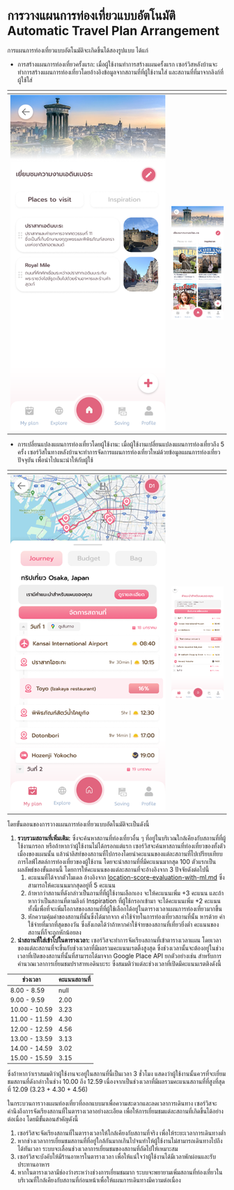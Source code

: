 # การวางแผนการท่องเที่ยวแบบอัตโนมัติ Automatic Travel Plan Arrangement

การแผนการท่องเที่ยวแบบอัตโนมัติจะเกิดขึ้นได้สองรูปแบบ ได้แก่

* การสร้างแผนการท่องเที่ยวครั้งแรก: เมื่อผู้ใช้งานทำการสร้างแผนครั้งแรก เซอร์วิสหลังบ้านจะทำการสร้างแผนการท่องเที่ยวโดยอ้างอิงข้อมูลจากสถานที่ที่ผู้ใช้งานใส่ และสถานที่ที่มาจากลิงก์ที่ผู้ใช้ใส่

<table data-header-hidden data-full-width="false"><thead><tr><th width="356"></th><th></th></tr></thead><tbody><tr><td><img src="../../.gitbook/assets/Untitled (2).png" alt=""></td><td><img src="../../.gitbook/assets/Untitled (1) (1).png" alt=""></td></tr></tbody></table>



* การเปลี่ยนแปลงแผนการท่องเที่ยวโดยผู้ใช้งาน: เมื่อผู้ใช้งานเปลี่ยนแปลงแผนการท่องเที่ยวถึง 5 ครั้ง เซอร์วิสในทางหลังบ้านจะทำการจัดการแผนการท่องเที่ยวใหม่ด้วยข้อมูลแผนการท่องเที่ยวปัจจุบัน เพื่อนำไปแนะนำให้กับผู้ใช้

<table data-header-hidden data-full-width="false"><thead><tr><th width="356"></th><th></th></tr></thead><tbody><tr><td><img src="../../.gitbook/assets/Untitled (2) (1).png" alt="" data-size="original"></td><td><img src="../../.gitbook/assets/Untitled (3).png" alt="" data-size="original"></td></tr></tbody></table>

โดยขั้นตอนของการวางแผนการท่องเที่ยวแบบอัตโนมัติจะเป็นดังนี้

1. **รวบรวมสถานที่เพิ่มเติม:** ซึ่งจะค้นหาสถานที่ท่องเที่ยวอื่น ๆ ที่อยู่ในบริเวณใกล้เคียงกับสถานที่ที่ผู้ใช้งานกรอก หรือถ้าหากว่าผู้ใช้งานไม่ได้กรอกแต่แรก เซอร์วิสจะค้นหาสถานที่ท่องเที่ยวของทั้งตัวเมื่องของแผนนั้น แล้วนำลิสท์ของสถานที่ไปกรองโดยนำคะแนนของแต่ละสถานที่ไปเปรียบเทียบการไลฟ์ไสตล์การท่องเที่ยวของผู้ใช้งาน โดยจะนำสถานที่ที่มีคะแนนมากสุด 100 ตัวแรกเป็นผลลัพธ์ของขั้นตอนนี้ โดยการให้คะแนนของแต่ละสถานที่จะอ้างอิงจาก 3 ปัจจัยดังต่อไปนี้
   1. คะแนนที่ได้จากตัวโมเดล อ้างอิงจาก [location-score-evaluation-with-ml.md](location-score-evaluation-with-ml.md "mention") ซึ่งสามารถให้คะแนนมากสุดอยู่ที่ 5 คะแนน
   2. ถ้าหากว่าสถานที่ดังกล่าวเป็นถานที่ที่ผู้ใช้งานเลือกเอง จะให้คะแนนเพิ่ม +3 คะแนน และถ้าหากว่าเป็นสถานที่ตามลิงก์ Inspiration ที่ผู้ใช้กรอกเข้ามา จะได้คะแนนเพิ่ม +2 คะแนน ทั้งนี้เพื่อที่จะเพิ่มโอกาสของสถานที่ที่ผู้ใช้เลือกได้อยู่ในตารางเวลาแผนการท่องเที่ยวมากขึ้น
   3. หักความคุ้มค่าของสถานที่นั้นซึ่งได้มากจาก ค่าใช้จ่ายในการท่องเที่ยวสถานที่นั้น หารด้วย ค่าใช้จ่ายที่มากที่สุดของวัน ซึ่งสังเกตได้ว่าถ้าหากค่าใช้จ่ายของสถานที่เที่ยวยิ่งต่ำ คะแนนของสถานที่ก็จะถูกหักน้อยลง
2. **นำสถานที่ใส่เข้าไปในตารางเวลา:** เซอร์วิสจะทำการจัดเรียงสถานที่เข้าตารางเวลาแผน โดยเวลาของแต่ละสถานที่จะขึ้นกับช่วงเวลาที่มีผลรวมคะแนนเรตติ้งสูงสุด ซึ่งช่วงเวลานั้นจะต้องอยู่ในช่วงเวลาที่เปิดของสถานที่นั้นที่สามารถได้มาจาก Google Place API ยกตัวอย่างเช่น สำหรับการคำนวณเวลาการเยี่ยมชมปราสาทเอดินบะระ ซึ่งสมมติว่าแต่ละช่วงเวลาที่เปิดมีคะแนนเรตติงดังนี้

| ช่วงเวลา      | คะแนนสถานที่ |
| ------------- | ------------ |
| 8.00 - 8.59   | null         |
| 9.00 - 9.59   | 2.00         |
| 10.00 - 10.59 | 3.23         |
| 11.00 - 11.59 | 4.30         |
| 12.00 - 12.59 | 4.56         |
| 13.00 - 13.59 | 3.13         |
| 14.00 - 14.59 | 3.02         |
| 15.00 - 15.59 | 3.15         |

ซึ่งถ้าหากว่าเราสมมติว่าผู้ใช้งานจะอยู่ในสถานที่นี้เป็นเวลา 3 ชั่วโมง แสดงว่าผู้ใช้งานนั้นควรที่จะเยี่ยมชมสถานที่ดังกล่าวในช่วง 10.00 ถึง 12.59 เนื่องจากเป็นช่วงเวลาที่มีผลรวมคะแนนสถานที่ที่สูงที่สุดที่ 12.09 (3.23 + 4.30 + 4.56)

ในกระบวนการวางแผนท่องเที่ยวที่ออกแบบมาเพื่อความสะดวกและลดเวลาการเดินทาง เซอร์วิสจะคำนึงถึงการจัดเรียงสถานที่ในตารางเวลาอย่างละเอียด เพื่อให้การเยี่ยมชมแต่ละสถานที่เกิดขึ้นได้อย่างต่อเนื่อง โดยมีขั้นตอนสำคัญดังนี้

1. เซอร์วิสจะจัดเรียงสถานที่ในตารางเวลาให้ใกล้เคียงกับสถานที่จริง เพื่อให้ระยะเวลาการเดินทางต่ำ
2. หากช่วงเวลาการเยี่ยมชมสถานที่ที่อยู่ใกล้กันมากเกินไปจนทำให้ผู้ใช้งานไม่สามารถเดินทางไปถึงได้ทันเวลา ระบบจะเลื่อนช่วงเวลาการเยี่ยมชมของสถานที่ถัดไปให้เหมาะสม
3. เซอร์วิสจะบังคับให้มีร้านอาหารในตารางเวลา เพื่อให้แน่ใจว่าผู้ใช้งานได้มีเวลาพักผ่อนและรับประทานอาหาร
4. หากในตารางเวลามีช่องว่างระหว่างช่วงการเยี่ยมชมมาก ระบบจะพยายามเพิ่มสถานที่ท่องเที่ยวในบริเวณที่ใกล้เคียงกับสถานที่ก่อนหน้าเพื่อให้แผนการเดินทางมีความต่อเนื่อง
